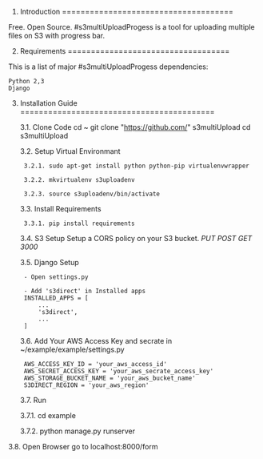 
1. Introduction
=====================================

Free. Open Source. #s3multiUploadProgess is a tool for uploading multiple files on S3 with progress bar.


2. Requirements
===================================

This is a list of major #s3multiUploadProgess dependencies:

	Python 2,3
	Django


3. Installation Guide
==========================================

	3.1. Clone Code
		cd ~
		git clone "https://github.com/" s3multiUpload
		cd s3multiUpload

	3.2. Setup Virtual Environmant

		3.2.1. sudo apt-get install python python-pip virtualenvwrapper

		3.2.2. mkvirtualenv s3uploadenv

		3.2.3. source s3uploadenv/bin/activate

	3.3. Install Requirements

		3.3.1. pip install requirements

	3.4. S3 Setup
		Setup a CORS policy on your S3 bucket.
		<CORSConfiguration>
		    <CORSRule>
		        <AllowedOrigin>*</AllowedOrigin>
		        <AllowedMethod>PUT</AllowedMethod>
		        <AllowedMethod>POST</AllowedMethod>
		        <AllowedMethod>GET</AllowedMethod>
		        <MaxAgeSeconds>3000</MaxAgeSeconds>
		        <AllowedHeader>*</AllowedHeader>
		 </CORSRule>
		</CORSConfiguration>

	3.5. Django Setup

		- Open settings.py

		- Add 's3direct' in Installed apps
		INSTALLED_APPS = [
			...
			's3direct',
			...
		]

	3.6. Add Your AWS Access Key and secrate in ~/example/example/settings.py
	
		AWS_ACCESS_KEY_ID = 'your_aws_access_id'
		AWS_SECRET_ACCESS_KEY = 'your_aws_secrate_access_key'
		AWS_STORAGE_BUCKET_NAME = 'your_aws_bucket_name'
		S3DIRECT_REGION = 'your_aws_region'

	3.7. Run
	
	3.7.1. cd example
	
	3.7.2. python manage.py runserver
	
3.8. Open Browser go to
	localhost:8000/form
